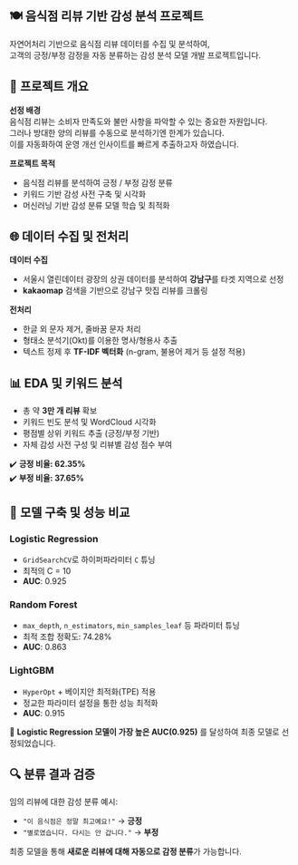 ## 🍽️ 음식점 리뷰 기반 감성 분석 프로젝트

자연어처리 기반으로 음식점 리뷰 데이터를 수집 및 분석하여,  
고객의 긍정/부정 감정을 자동 분류하는 감성 분석 모델 개발 프로젝트입니다.


## 📌 프로젝트 개요

**선정 배경**  
음식점 리뷰는 소비자 만족도와 불만 사항을 파악할 수 있는 중요한 자원입니다.  
그러나 방대한 양의 리뷰를 수동으로 분석하기엔 한계가 있습니다.  
이를 자동화하여 운영 개선 인사이트를 빠르게 추출하고자 하였습니다.

**프로젝트 목적**  
- 음식점 리뷰를 분석하여 긍정 / 부정 감정 분류  
- 키워드 기반 감성 사전 구축 및 시각화  
- 머신러닝 기반 감성 분류 모델 학습 및 최적화  


## 🌐 데이터 수집 및 전처리

**데이터 수집**  
- 서울시 열린데이터 광장의 상권 데이터를 분석하여 **강남구**를 타겟 지역으로 선정  
- **kakaomap** 검색을 기반으로 강남구 맛집 리뷰를 크롤링  

**전처리**  
- 한글 외 문자 제거, 줄바꿈 문자 처리  
- 형태소 분석기(Okt)를 이용한 명사/형용사 추출  
- 텍스트 정제 후 **TF-IDF 벡터화** (n-gram, 불용어 제거 등 설정 적용)  


## 📊 EDA 및 키워드 분석

- 총 약 **3만 개 리뷰** 확보  
- 키워드 빈도 분석 및 WordCloud 시각화  
- 평점별 상위 키워드 추출 (긍정/부정 기반)  
- 자체 감성 사전 구성 및 리뷰별 감성 점수 부여  

✔️ **긍정 비율: 62.35%**  
✔️ **부정 비율: 37.65%**  


## 🤖 모델 구축 및 성능 비교

### **Logistic Regression**
- `GridSearchCV`로 하이퍼파라미터 `C` 튜닝  
- 최적의 C = 10  
- **AUC**: 0.925  

### **Random Forest**
- `max_depth`, `n_estimators`, `min_samples_leaf` 등 파라미터 튜닝  
- 최적 조합 정확도: 74.28%  
- **AUC**: 0.863  

### **LightGBM**
- `HyperOpt` + 베이지안 최적화(TPE) 적용  
- 정교한 파라미터 설정을 통한 성능 최적화  
- **AUC**: 0.915  

📌 **Logistic Regression 모델이 가장 높은 AUC(0.925)** 를 달성하여 최종 모델로 선정되었습니다.


## 🔍 분류 결과 검증

임의 리뷰에 대한 감성 분류 예시:  
- `"이 음식점은 정말 최고예요!"` → **긍정**  
- `"별로였습니다. 다시는 안 갑니다."` → **부정**

최종 모델을 통해 **새로운 리뷰에 대해 자동으로 감정 분류**가 가능합니다.
